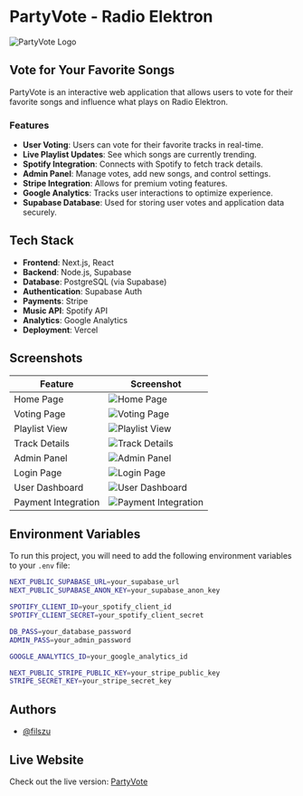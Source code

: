 # PartyVote - Radio Elektron

![PartyVote Logo](https://partyvote.ciac.me/imgs/logo.png)

## Vote for Your Favorite Songs

PartyVote is an interactive web application that allows users to vote for their favorite songs and influence what plays on Radio Elektron.

### Features
- **User Voting**: Users can vote for their favorite tracks in real-time.
- **Live Playlist Updates**: See which songs are currently trending.
- **Spotify Integration**: Connects with Spotify to fetch track details.
- **Admin Panel**: Manage votes, add new songs, and control settings.
- **Stripe Integration**: Allows for premium voting features.
- **Google Analytics**: Tracks user interactions to optimize experience.
- **Supabase Database**: Used for storing user votes and application data securely.

## Tech Stack

- **Frontend**: Next.js, React
- **Backend**: Node.js, Supabase
- **Database**: PostgreSQL (via Supabase)
- **Authentication**: Supabase Auth
- **Payments**: Stripe
- **Music API**: Spotify API
- **Analytics**: Google Analytics
- **Deployment**: Vercel

## Screenshots

| Feature | Screenshot |
|---------|-----------|
| Home Page | ![Home Page](https://partyvote.ciac.me/imgs/screenshots/s4b.png) |
| Voting Page | ![Voting Page](https://partyvote.ciac.me/imgs/screenshots/ss1.png) |
| Playlist View | ![Playlist View](https://partyvote.ciac.me/imgs/screenshots/ss2.png) |
| Track Details | ![Track Details](https://partyvote.ciac.me/imgs/screenshots/ss3.png) |
| Admin Panel | ![Admin Panel](https://partyvote.ciac.me/imgs/screenshots/ss5.png) |
| Login Page | ![Login Page](https://partyvote.ciac.me/imgs/screenshots/ss6.png) |
| User Dashboard | ![User Dashboard](https://partyvote.ciac.me/imgs/screenshots/ss7.png) |
| Payment Integration | ![Payment Integration](https://partyvote.ciac.me/imgs/screenshots/ss8.png) |

## Environment Variables

To run this project, you will need to add the following environment variables to your `.env` file:

```bash
NEXT_PUBLIC_SUPABASE_URL=your_supabase_url
NEXT_PUBLIC_SUPABASE_ANON_KEY=your_supabase_anon_key

SPOTIFY_CLIENT_ID=your_spotify_client_id
SPOTIFY_CLIENT_SECRET=your_spotify_client_secret

DB_PASS=your_database_password
ADMIN_PASS=your_admin_password

GOOGLE_ANALYTICS_ID=your_google_analytics_id

NEXT_PUBLIC_STRIPE_PUBLIC_KEY=your_stripe_public_key
STRIPE_SECRET_KEY=your_stripe_secret_key
```

## Authors

- [@filszu](https://www.github.com/Filszu)

## Live Website

Check out the live version: [PartyVote](https://partyvote.ciac.me/)

